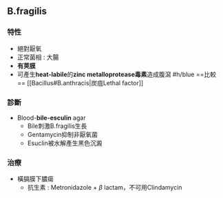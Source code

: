 ## B.fragilis
### 特性
- 絕對厭氧
- 正常菌相 : 大腸
- **有莢膜**
- 可產生**heat-labile**的**zinc metalloprotease毒素**造成腹瀉 #h/blue ==比較== [[Bacillus#B.anthracis|炭疽Lethal factor]]
### 診斷
 - Blood-**bile-esculin** agar
	- Bile刺激B.fragilis生長
	- Gentamycin抑制非厭氧菌
	- Esuclin被水解產生黑色沉澱
### 治療	
 - 橫膈膜下膿瘍
	- 抗生素 : Metronidazole + $\beta$ lactam，不可用Clindamycin